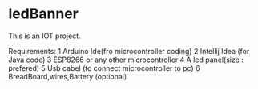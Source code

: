 # ledBanner

This is an IOT project.

Requirements:
1  Arduino Ide(fro microcontroller coding)
2  Intellij Idea (for Java code)
3  ESP8266 or any other microcontroller
4  A led panel(size : prefered)
5  Usb cabel (to connect microcontroller to pc)
6  BreadBoard,wires,Battery (optional)
